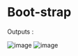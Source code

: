 # Boot-strap

Outputs :

![image](https://user-images.githubusercontent.com/88631803/192439223-d478b829-30b5-43c2-8732-410771992c4a.png)
![image](https://user-images.githubusercontent.com/88631803/192439326-21e9d2df-2668-4328-8a35-f11cd38720cc.png)
